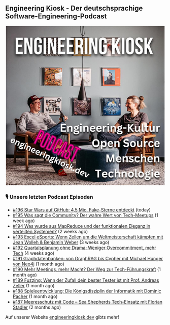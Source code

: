 ## Engineering Kiosk - Der deutschsprachige Software-Engineering-Podcast

<p align="center">
  <img width="500" height="500" src="https://github.com/EngineeringKiosk/.github/blob/main/images/podcast_square.jpg" alt="Engineering Kiosk Podcast" title="Engineering Kiosk Podcast">
</p>

### 🎙️ Unsere letzten Podcast Episoden


- [#196 Star Wars auf GitHub: 4,5 Mio. Fake-Sterne entdeckt](https://engineeringkiosk.dev) (today)
- [#195 Was sagt die Community? Der wahre Wert von Tech-Meetups](https://engineeringkiosk.dev) (1 week ago)
- [#194 Was wurde aus MapReduce und der funktionalen Eleganz in verteilten Systemen?](https://engineeringkiosk.dev) (2 weeks ago)
- [#193 Excel eSports: Wenn Zellen um die Weltmeisterschaft kämpfen mit Jean Wolleh &amp; Benjamin Weber](https://engineeringkiosk.dev) (3 weeks ago)
- [#192 Quartalsplanung ohne Drama: Weniger Overcommitment, mehr Tech](https://engineeringkiosk.dev) (4 weeks ago)
- [#191 Graphdatenbanken: von GraphRAG bis Cypher mit Michael Hunger von Neo4j](https://engineeringkiosk.dev) (1 month ago)
- [#190 Mehr Meetings, mehr Macht? Der Weg zur Tech-Führungskraft](https://engineeringkiosk.dev) (1 month ago)
- [#189 Fuzzing: Wenn der Zufall dein bester Tester ist mit Prof. Andreas Zeller](https://engineeringkiosk.dev) (1 month ago)
- [#188 Spieleentwicklung: Die Königsdisziplin der Informatik mit Dominic Pacher](https://engineeringkiosk.dev) (1 month ago)
- [#187 Meeresschutz mit Code – Sea Shepherds Tech-Einsatz mit Florian Stadler](https://engineeringkiosk.dev) (2 months ago)

Auf unserer Website [engineeringkiosk.dev](https://engineeringkiosk.dev/) gibts mehr!
